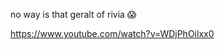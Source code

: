 no way is that geralt of rivia 😱
<!---
sheer-will/sheer-will is a ✨ special ✨ repository because its `README.md` (this file) appears on your GitHub profile.
You can click the Preview link to take a look at your changes.
--->
https://www.youtube.com/watch?v=WDjPhOilxx0
